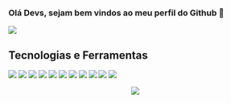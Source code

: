 ### Olá Devs, sejam bem vindos ao meu perfil do Github 👋

![](https://komarev.com/ghpvc/?username=mgckaled&color=brightgreen&style=flat)

## Tecnologias e Ferramentas 
![](https://img.shields.io/badge/Shell-Bash-informational?style=flat&logo=<LOGO_NAME>&logoColor=white&color=critical)
![](https://img.shields.io/badge/Editor-VS_Code-informational?style=flat&logo=<LOGO_NAME>&logoColor=white&color=brightgreen)
![](https://img.shields.io/badge/Editor-PyCharm-informational?style=flat&logo=<LOGO_NAME>&logoColor=white&color=brightgreen)
![](https://img.shields.io/badge/Code-Python-informational?style=flat&logo=<LOGO_NAME>&logoColor=white&color=informational)
![](https://img.shields.io/badge/Code-HTML-informational?style=flat&logo=<LOGO_NAME>&logoColor=white&color=informational)
![](https://img.shields.io/badge/Code-CSS-informational?style=flat&logo=<LOGO_NAME>&logoColor=white&color=informational)
![](https://img.shields.io/badge/Code-JavaScript-informational?style=flat&logo=<LOGO_NAME>&logoColor=white&color=informational)
![](https://img.shields.io/badge/Tools-Jupyter_Notebook-informational?style=flat&logo=<LOGO_NAME>&logoColor=white&color=955E42)
![](https://img.shields.io/badge/Tools-Docker-informational?style=flat&logo=<LOGO_NAME>&logoColor=white&color=955E42)
![](https://img.shields.io/badge/Tools-SQLite-informational?style=flat&logo=<LOGO_NAME>&logoColor=white&color=955E42)
![](https://img.shields.io/badge/Tools-MongoDB-informational?style=flat&logo=<LOGO_NAME>&logoColor=white&color=955E42)


<p align="center">
  <img src ="https://github-readme-stats.vercel.app/api?username=mgckaled&show_icons=true&count_private=true&theme=default&hide_border=true&hide=issues,contribs&include_all_commits=true">
</p>



<!--
**mgckaled/mgckaled** is a ✨ _special_ ✨ repository because its `README.md` (this file) appears on your GitHub profile.

Here are some ideas to get you started:

- 🔭 I’m currently working on ...
- 🌱 I’m currently learning ...
- 👯 I’m looking to collaborate on ...
- 🤔 I’m looking for help with ...
- 💬 Ask me about ...
- 📫 How to reach me: ...
- 😄 Pronouns: ...
- ⚡ Fun fact: ...
-->
